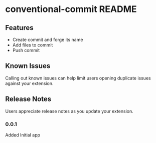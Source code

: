 # conventional-commit README

## Features
* Create commit and forge its name
* Add files to commit
* Push commit


## Known Issues
Calling out known issues can help limit users opening duplicate issues against your extension.


## Release Notes
Users appreciate release notes as you update your extension.


### 0.0.1
Added Initial app